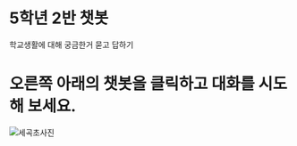 # 5학년 2반 챗봇
  학교생활에 대해 궁금한거 묻고 답하기

# 오른쪽 아래의 챗봇을 클릭하고 대화를 시도해 보세요.

![세곡초사진](https://user-images.githubusercontent.com/81296972/118234662-9fab5300-b4ce-11eb-85e0-276eead18ece.png)






